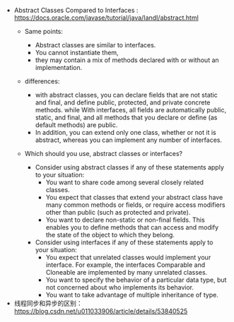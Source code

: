- Abstract Classes Compared to Interfaces : https://docs.oracle.com/javase/tutorial/java/IandI/abstract.html
  - Same points: 
    - Abstract classes are similar to interfaces. 
    - You cannot instantiate them, 
    - they may contain a mix of methods declared with or without an implementation. 
  - differences:
    - with abstract classes, you can declare fields that are not static and final, and define public, protected, and private concrete methods. 
    while With interfaces, all fields are automatically public, static, and final, and all methods that you declare or define (as default methods) are public. 
    - In addition, you can extend only one class, whether or not it is abstract, whereas you can implement any number of interfaces.

  - Which should you use, abstract classes or interfaces?
    - Consider using abstract classes if any of these statements apply to your situation:
      - You want to share code among several closely related classes.
      - You expect that classes that extend your abstract class have many common methods or fields, or require access modifiers other than public (such as protected and private).
      - You want to declare non-static or non-final fields. This enables you to define methods that can access and modify the state of the object to which they belong.
    - Consider using interfaces if any of these statements apply to your situation:
      - You expect that unrelated classes would implement your interface. For example, the interfaces Comparable and Cloneable are implemented by many unrelated classes.
      - You want to specify the behavior of a particular data type, but not concerned about who implements its behavior.
      - You want to take advantage of multiple inheritance of type.
- 线程同步和异步的区别： https://blog.csdn.net/u011033906/article/details/53840525
